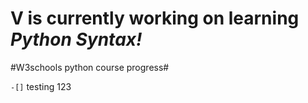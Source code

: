 # V is currently working on learning _Python Syntax!_

#W3schools python course progress#

`-[]` testing 123
